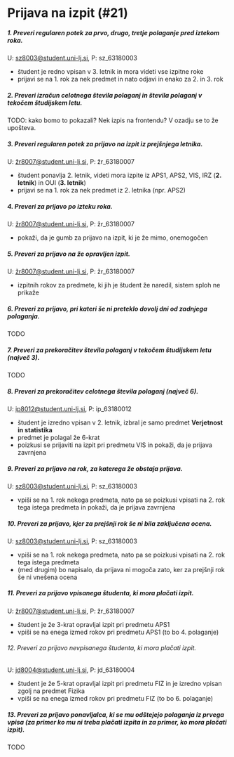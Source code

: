 # Prijava na izpit (#21)
##### 1. Preveri regularen potek za prvo, drugo, tretje polaganje pred iztekom roka.
U: sz8003@student.uni-lj.si, P: sz_63180003
- študent je redno vpisan v 3. letnik in mora videti vse izpitne roke
- prijavi se na 1. rok za nek predmet in nato odjavi in enako za 2. in 3. rok

##### 2. Preveri izračun celotnega števila polaganj in števila polaganj v tekočem študijskem letu. 
TODO: kako bomo to pokazali? Nek izpis na frontendu? V ozadju se to že upošteva.

##### 3. Preveri regularen potek za prijavo na izpit iz prejšnjega letnika.
U: žr8007@student.uni-lj.si, P: žr_63180007
- študent ponavlja 2. letnik, videti mora izpite iz APS1, APS2, VIS, IRZ (**2. letnik**) in OUI (**3. letnik**)
- prijavi se na 1. rok za nek predmet iz 2. letnika (npr. APS2)

##### 4. Preveri za prijavo po izteku roka.
U: žr8007@student.uni-lj.si, P: žr_63180007
- pokaži, da je gumb za prijavo na izpit, ki je že mimo, onemogočen

##### 5. Preveri za prijavo na že opravljen izpit. 
U: žr8007@student.uni-lj.si, P: žr_63180007
- izpitnih rokov za predmete, ki jih je študent že naredil, sistem sploh ne prikaže

##### 6. Preveri za prijavo, pri kateri še ni preteklo dovolj dni od zadnjega polaganja.
TODO

##### 7. Preveri za prekoračitev števila polaganj v tekočem študijskem letu (največ 3).
TODO

##### 8. Preveri za prekoračitev celotnega števila polaganj (največ 6).
U: ip8012@student.uni-lj.si, P: ip_63180012
- študent je izredno vpisan v 2. letnik, izbral je samo predmet **Verjetnost in statistika**
- predmet je polagal že 6-krat
- poizkusi se prijaviti na izpit pri predmetu VIS in pokaži, da je prijava zavrnjena

##### 9. Preveri za prijavo na rok, za katerega že obstaja prijava.
U: sz8003@student.uni-lj.si, P: sz_63180003
- vpiši se na 1. rok nekega predmeta, nato pa se poizkusi vpisati na 2. rok tega istega predmeta in pokaži, da je prijava zavrnjena

##### 10. Preveri za prijavo, kjer za prejšnji rok še ni bila zaključena ocena.
U: sz8003@student.uni-lj.si, P: sz_63180003
- vpiši se na 1. rok nekega predmeta, nato pa se poizkusi vpisati na 2. rok tega istega predmeta
- (med drugim) bo napisalo, da prijava ni mogoča zato, ker za prejšnji rok še ni vnešena ocena

##### 11. Preveri za prijavo vpisanega študenta, ki mora plačati izpit.
U: žr8007@student.uni-lj.si, P: žr_63180007
- študent je že 3-krat opravljal izpit pri predmetu APS1
- vpiši se na enega izmed rokov pri predmetu APS1 (to bo 4. polaganje)

###### 12. Preveri za prijavo nevpisanega študenta, ki mora plačati izpit.
U: jd8004@student.uni-lj.si, P: jd_63180004
- študent je že 5-krat opravljal izpit pri predmetu FIZ in je izredno vpisan zgolj na predmet Fizika
- vpiši se na enega izmed rokov pri predmetu FIZ (to bo 6. polaganje)

##### 13. Preveri za prijavo ponavljalca, ki se mu odštejejo polaganja iz prvega vpisa (za primer ko mu ni treba plačati izpita in za primer, ko mora plačati izpit). 
TODO